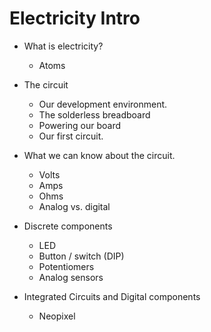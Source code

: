 # Electricity Intro

- What is electricity?
  - Atoms
  
- The circuit
  - Our development environment.
  - The solderless breadboard
  - Powering our board
  - Our first circuit.

- What we can know about the circuit.
   - Volts
   - Amps
   - Ohms
   - Analog vs. digital
   
- Discrete components
  - LED
  - Button / switch (DIP)
  - Potentiomers
  - Analog sensors

- Integrated Circuits and Digital components
  - Neopixel
